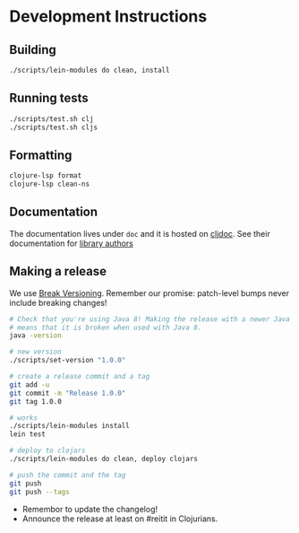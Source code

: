 # Development Instructions

## Building

```bash
./scripts/lein-modules do clean, install
```

## Running tests

```bash
./scripts/test.sh clj
./scripts/test.sh cljs
```

## Formatting

```bash
clojure-lsp format
clojure-lsp clean-ns
```

## Documentation

The documentation lives under `doc` and it is hosted on [cljdoc](https://cljdoc.org). See their
documentation for [library authors](https://github.com/cljdoc/cljdoc/blob/master/doc/userguide/for-library-authors.adoc)

## Making a release

We use [Break Versioning][breakver]. Remember our promise: patch-level bumps never include breaking changes!

[breakver]: https://github.com/ptaoussanis/encore/blob/master/BREAK-VERSIONING.md

```bash
# Check that you're using Java 8! Making the release with a newer Java version
# means that it is broken when used with Java 8.
java -version

# new version
./scripts/set-version "1.0.0"

# create a release commit and a tag
git add -u 
git commit -m "Release 1.0.0"
git tag 1.0.0

# works
./scripts/lein-modules install
lein test

# deploy to clojars
./scripts/lein-modules do clean, deploy clojars

# push the commit and the tag
git push
git push --tags
```

* Remembor to update the changelog!
* Announce the release at least on #reitit in Clojurians.
